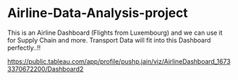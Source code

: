 # Airline-Data-Analysis-project
This is an Airline Dashboard (Flights from Luxembourg) and we can use it for Supply Chain and more. Transport Data will fit into this Dashboard perfectly..!! 

https://public.tableau.com/app/profile/pushp.jain/viz/AirlineDashboard_16733370672200/Dashboard2
